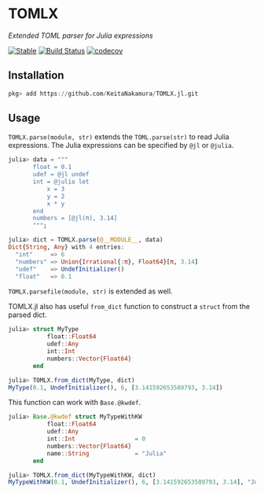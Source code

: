 # TOMLX

*Extended TOML parser for Julia expressions*

[![Stable](https://img.shields.io/badge/docs-stable-blue.svg)](https://KeitaNakamura.github.io/TOMLX.jl/stable)
[![Build Status](https://github.com/KeitaNakamura/TOMLX.jl/workflows/CI/badge.svg)](https://github.com/KeitaNakamura/TOMLX.jl/actions)
[![codecov](https://codecov.io/gh/KeitaNakamura/TOMLX.jl/branch/main/graph/badge.svg?token=k70humDhCz)](https://codecov.io/gh/KeitaNakamura/TOMLX.jl)

## Installation

```julia
pkg> add https://github.com/KeitaNakamura/TOMLX.jl.git
```

## Usage

`TOMLX.parse(module, str)` extends the `TOML.parse(str)` to read Julia expressions.
The Julia expressions can be specified by `@jl` or `@julia`.

```julia
julia> data = """
       float = 0.1
       udef = @jl undef
       int = @julia let
           x = 3
           y = 2
           x * y
       end
       numbers = [@jl(π), 3.14]
       """;

julia> dict = TOMLX.parse(@__MODULE__, data)
Dict{String, Any} with 4 entries:
  "int"     => 6
  "numbers" => Union{Irrational{:π}, Float64}[π, 3.14]
  "udef"    => UndefInitializer()
  "float"   => 0.1
```

`TOMLX.parsefile(module, str)` is extended as well.

TOMLX.jl also has useful `from_dict` function to construct a `struct` from the parsed dict.

```julia
julia> struct MyType
           float::Float64
           udef::Any
           int::Int
           numbers::Vector{Float64}
       end

julia> TOMLX.from_dict(MyType, dict)
MyType(0.1, UndefInitializer(), 6, [3.141592653589793, 3.14])
```

This function can work with `Base.@kwdef`.

```julia
julia> Base.@kwdef struct MyTypeWithKW
           float::Float64
           udef::Any
           int::Int                 = 0
           numbers::Vector{Float64}
           name::String             = "Julia"
       end

julia> TOMLX.from_dict(MyTypeWithKW, dict)
MyTypeWithKW(0.1, UndefInitializer(), 6, [3.141592653589793, 3.14], "Julia")
```
